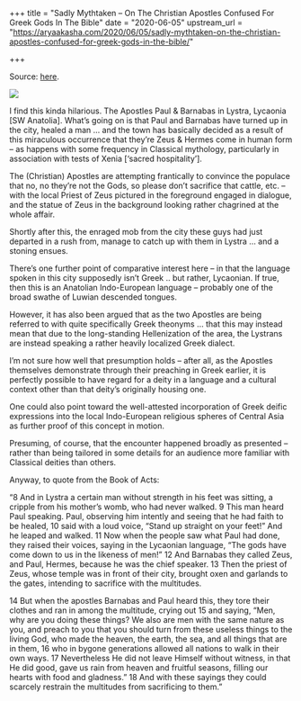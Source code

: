 +++
title = "Sadly Mythtaken – On The Christian Apostles Confused For Greek Gods In The Bible"
date = "2020-06-05"
upstream_url = "https://aryaakasha.com/2020/06/05/sadly-mythtaken-on-the-christian-apostles-confused-for-greek-gods-in-the-bible/"

+++

Source: [here](https://aryaakasha.com/2020/06/05/sadly-mythtaken-on-the-christian-apostles-confused-for-greek-gods-in-the-bible/).

![](https://aryaakasha.files.wordpress.com/2020/06/berchem_nicolaes_pietersz._-_paul_and_barnabas_at_lystra_-_1650.jpg?w=855)

I find this kinda hilarious. The Apostles Paul & Barnabas in Lystra, Lycaonia \[SW Anatolia\]. What’s going on is that Paul and Barnabas have turned up in the city, healed a man … and the town has basically decided as a result of this miraculous occurrence that they’re Zeus & Hermes come in human form – as happens with some frequency in Classical mythology, particularly in association with tests of Xenia \[‘sacred hospitality’\].

The (Christian) Apostles are attempting frantically to convince the populace that no, no they’re not the Gods, so please don’t sacrifice that cattle, etc. – with the local Priest of Zeus pictured in the foreground engaged in dialogue, and the statue of Zeus in the background looking rather chagrined at the whole affair.

Shortly after this, the enraged mob from the city these guys had just departed in a rush from, manage to catch up with them in Lystra … and a stoning ensues.

There’s one further point of comparative interest here – in that the language spoken in this city supposedly isn’t Greek .. but rather, Lycaonian. If true, then this is an Anatolian Indo-European language – probably one of the broad swathe of Luwian descended tongues.

However, it has also been argued that as the two Apostles are being referred to with quite specifically Greek theonyms … that this may instead mean that due to the long-standing Hellenization of the area, the Lystrans are instead speaking a rather heavily localized Greek dialect.

I’m not sure how well that presumption holds – after all, as the Apostles themselves demonstrate through their preaching in Greek earlier, it is perfectly possible to have regard for a deity in a language and a cultural context other than that deity’s originally housing one.

One could also point toward the well-attested incorporation of Greek deific expressions into the local Indo-European religious spheres of Central Asia as further proof of this concept in motion.

Presuming, of course, that the encounter happened broadly as presented – rather than being tailored in some details for an audience more familiar with Classical deities than others.

Anyway, to quote from the Book of Acts:

“8 And in Lystra a certain man without strength in his feet was sitting, a cripple from his mother’s womb, who had never walked. 9 This man heard Paul speaking. Paul, observing him intently and seeing that he had faith to be healed, 10 said with a loud voice, “Stand up straight on your feet!” And he leaped and walked. 11 Now when the people saw what Paul had done, they raised their voices, saying in the Lycaonian language, “The gods have come down to us in the likeness of men!” 12 And Barnabas they called Zeus, and Paul, Hermes, because he was the chief speaker. 13 Then the priest of Zeus, whose temple was in front of their city, brought oxen and garlands to the gates, intending to sacrifice with the multitudes.

14 But when the apostles Barnabas and Paul heard this, they tore their clothes and ran in among the multitude, crying out 15 and saying, “Men, why are you doing these things? We also are men with the same nature as you, and preach to you that you should turn from these useless things to the living God, who made the heaven, the earth, the sea, and all things that are in them, 16 who in bygone generations allowed all nations to walk in their own ways. 17 Nevertheless He did not leave Himself without witness, in that He did good, gave us rain from heaven and fruitful seasons, filling our hearts with food and gladness.” 18 And with these sayings they could scarcely restrain the multitudes from sacrificing to them.”